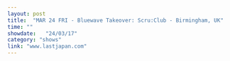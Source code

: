 ```yaml
---
layout: post
title:  "MAR 24 FRI - Bluewave Takeover: Scru:Club - Birmingham, UK"
time: ""
showdate:   "24/03/17"
category: "shows"
link: "www.lastjapan.com"
---
```

